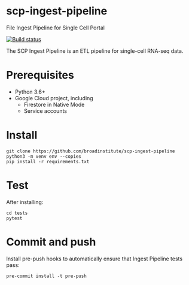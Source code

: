 # scp-ingest-pipeline
File Ingest Pipeline for Single Cell Portal

[![Build status](https://img.shields.io/circleci/build/github/broadinstitute/scp-ingest-pipeline.svg)](https://circleci.com/gh/broadinstitute/scp-ingest-pipeline)

The SCP Ingest Pipeline is an ETL pipeline for single-cell RNA-seq data.  

# Prerequisites
* Python 3.6+
* Google Cloud project, including
  * Firestore in Native Mode
  * Service accounts

# Install
```
git clone https://github.com/broadinstitute/scp-ingest-pipeline
python3 -m venv env --copies
pip install -r requirements.txt
```

# Test
After installing:
```
cd tests
pytest
```

# Commit and push
Install pre-push hooks to automatically ensure that Ingest Pipeline tests pass:
```
pre-commit install -t pre-push
```